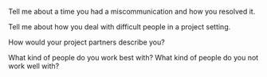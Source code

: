 Tell me about a time you had a miscommunication and how you resolved it.

Tell me about how you deal with difficult people in a project setting.

How would your project partners describe you?

What kind of people do you work best with? What kind of people do you not work well with?
